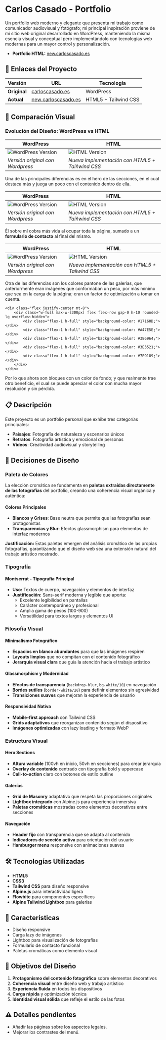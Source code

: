 # Carlos Casado - Portfolio

Un portfolio web moderno y elegante que presenta mi trabajo como comunicador audiovisual y fotógrafo; mi principal inspiración proviene de mi sitio web original desarrollado en WordPress, manteniendo la misma esencia visual y conceptual pero implementándolo con tecnologias web modernas para un mayor control y personalización.

- **Portfolio HTML:** [new.carloscasado.es](https://new.carloscasado.es/)

## 🔗 Enlaces del Proyecto

| Versión | URL | Tecnología |
|---------|-----|------------|
| **Original** | [carloscasado.es](https://carloscasado.es/) | WordPress |
| **Actual** | [new.carloscasado.es](https://new.carloscasado.es/) | HTML5 + Tailwind CSS |

## 📸 Comparación Visual

### Evolución del Diseño: WordPress vs HTML

| WordPress | HTML |
|-----------|------|
| ![WordPress Version](assets/docs/readme/wordpress-section.webp) | ![HTML Version](assets/docs/readme/html-section.webp) |
| *Versión original con Wordpress* | *Nueva implementación con HTML5 + Taiñwind CSS* |

Una de las principales diferencias es en el hero de las secciones, en el cual destaca más y juega un poco con el contenido dentro de ella.

| WordPress | HTML |
|-----------|------|
| ![WordPress Version](assets/docs/readme/wordpress-about-me.webp) | ![HTML Version](assets/docs/readme/html-about-me.webp) |
| *Versión original con Wordpress* | *Nueva implementación con HTML5 + Taiñwind CSS* |

Él sobre mí cobra más vida al ocupar toda la página, sumado a un **formulario de contacto** al final del mismo.

| WordPress | HTML |
|-----------|------|
| ![WordPress Version](assets/docs/readme/wordpress-pantone.webp) | ![HTML Version](assets/docs/readme/html-pantone.webp) |
| *Versión original con Wordpress* | *Nueva implementación con HTML5 + Tailwind CSS* |

Otra de las diferencias son los colores pantone de las galerías, que anteriormente eran imágenes que conformaban un peso, por más mínimo que sea en la carga de la página; eran un factor de optimización a tomar en cuenta.

```
<div class="flex justify-center mt-8">
    <div class="w-full max-w-[300px] flex flex-row gap-0 h-10 rounded-lg overflow-hidden">
        <div class="flex-1 h-full" style="background-color: #17160D;"></div>
        <div class="flex-1 h-full" style="background-color: #A47E5E;"></div>
        <div class="flex-1 h-full" style="background-color: #386964;"></div>
        <div class="flex-1 h-full" style="background-color: #3E3521;"></div>
        <div class="flex-1 h-full" style="background-color: #7F9189;"></div>
    </div>
</div>
```

Por lo que ahora son bloques con un color de fondo; y que realmente trae otro beneficio, el cual se puede apreciar el color con mucha mayor resolución y sin pérdida.

## 📋 Descripción

Este proyecto es un portfolio personal que exhibe tres categorías principales:
- **Paisajes**: Fotografía de naturaleza y escenarios únicos
- **Retratos**: Fotografía artística y emocional de personas
- **Vídeos**: Creatividad audiovisual y storytelling

## 🎨 Decisiones de Diseño

### Paleta de Colores

La elección cromática se fundamenta en **paletas extraídas directamente de las fotografías** del portfolio, creando una coherencia visual orgánica y auténtica:

#### Colores Principales
- **Blancos y Grises**: Base neutra que permite que las fotografías sean protagonistas
- **Transparencias y Blur**: Efectos glassmorphism para elementos de interfaz modernos

**Justificación:** Estas paletas emergen del análisis cromático de las propias fotografías, garantizando que el diseño web sea una extensión natural del trabajo artístico mostrado.

### Tipografía

#### **Montserrat** - Tipografía Principal
- **Uso:** Textos de cuerpo, navegación y elementos de interfaz
- **Justificación:** Sans-serif moderna y legible que aporta:
  - Excelente legibilidad en pantallas
  - Carácter contemporáneo y profesional
  - Amplia gama de pesos (100-900)
  - Versatilidad para textos largos y elementos UI

### Filosofía Visual

#### **Minimalismo Fotográfico**
- **Espacios en blanco abundantes** para que las imágenes respiren
- **Layouts limpios** que no compitan con el contenido fotográfico
- **Jerarquía visual clara** que guía la atención hacia el trabajo artístico

#### **Glassmorphism y Modernidad**
- **Efectos de transparencia** (`backdrop-blur`, `bg-white/10`) en navegación
- **Bordes sutiles** (`border-white/20`) para definir elementos sin agresividad
- **Transiciones suaves** que mejoran la experiencia de usuario

#### **Responsividad Nativa**
- **Mobile-first approach** con Tailwind CSS
- **Grids adaptativos** que reorganizan contenido según el dispositivo
- **Imágenes optimizadas** con lazy loading y formato WebP

### Estructura Visual

#### **Hero Sections**
- **Altura variable** (100vh en inicio, 50vh en secciones) para crear jerarquía
- **Overlay de contenido** centrado con tipografía bold y uppercase
- **Call-to-action** claro con botones de estilo outline

#### **Galerías**
- **Grid de Masonry** adaptativo que respeta las proporciones originales
- **Lightbox integrado** con Alpine.js para experiencia inmersiva
- **Paletas cromáticas** mostradas como elementos decorativos entre secciones

#### **Navegación**
- **Header fijo** con transparencia que se adapta al contenido
- **Indicadores de sección activa** para orientación del usuario
- **Hamburger menu** responsive con animaciones suaves

## 🛠️ Tecnologías Utilizadas

- **HTML5**
- **CSS3**
- **Tailwind CSS** para diseño responsive
- **Alpine.js** para interactividad ligera
- **Flowbite** para componentes específicos
- **Alpine Tailwind Lightbox** para galerías

## 📱 Características

- Diseño responsive
- Carga lazy de imágenes
- Lightbox para visualización de fotografías
- Formulario de contacto funcional
- Paletas cromáticas como elemento visual

## 🎯 Objetivos del Diseño

1. **Protagonismo del contenido fotográfico** sobre elementos decorativos
2. **Coherencia visual** entre diseño web y trabajo artístico
3. **Experiencia fluida** en todos los dispositivos
4. **Carga rápida** y optimización técnica
5. **Identidad visual sólida** que refleje el estilo de las fotos

## ⚠️ Detalles pendientes

- Añadir las páginas sobre los aspectos legales.
- Mejorar los contrastes del menú.